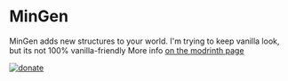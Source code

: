 # MinGen

MinGen adds new structures to your world. I'm trying to keep vanilla look, but its not 100% vanilla-friendly
More info [on the modrinth page](https://modrinth.com/datapack/mingen)

           
[![donate](https://cdn.modrinth.com/data/cached_images/adca3088c3d2dd4353fce413afd87fab80dbbdda.png)](https://buymeacoffee.com/nederliver)
